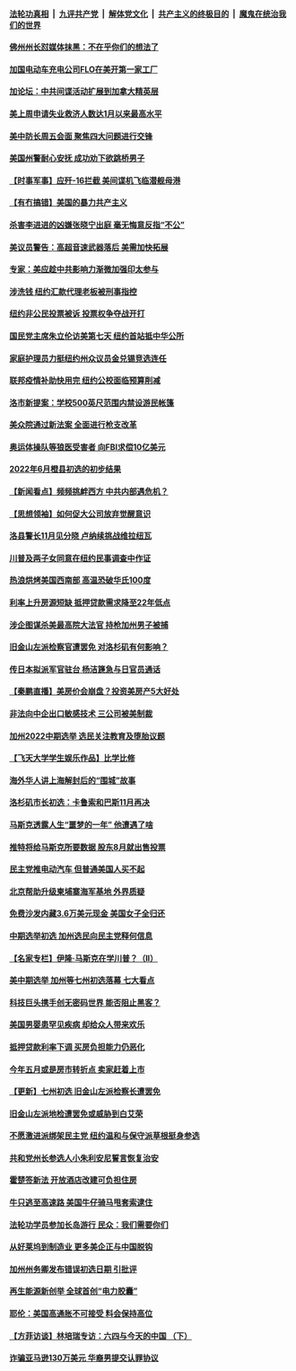 ####  [法轮功真相](../../../../basic/blob/master/README.md?t=06100501) &nbsp;|&nbsp; [九评共产党](../../../../9ping.md/blob/master/README.md?t=06100501) &nbsp;|&nbsp; [解体党文化](../../../../jtdwh.md/blob/master/README.md?t=06100501)  &nbsp;|&nbsp; [共产主义的终极目的](../../../../gczydzjmd.md/blob/master/README.md?t=06100501) &nbsp;|&nbsp; [魔鬼在统治我们的世界](../../../../mgztzwmdsj.md/blob/master/README.md?t=06100501) 

#### [佛州州长怼媒体抹黑：不在乎你们的想法了](../pages/nsc412/n13755901.md?t=06100501) 

#### [加国电动车充电公司FLO在美开第一家工厂](../pages/nsc412/n13755921.md?t=06100501) 

#### [加论坛：中共间谍活动扩展到加拿大精英层](../pages/nsc412/n13755653.md?t=06100501) 

#### [美上周申请失业救济人数达1月以来最高水平](../pages/nsc412/n13755909.md?t=06100501) 

#### [美中防长周五会面 聚焦四大问题进行交锋](../pages/nsc412/n13755758.md?t=06100501) 

#### [美国州警耐心安抚 成功劝下欲跳桥男子](../pages/nsc412/n13755590.md?t=06100501) 

#### [【时事军事】应歼-16拦截 美间谍机飞临潜舰母港](../pages/nsc412/n13755530.md?t=06100501) 

#### [【有冇搞错】美国的暴力共产主义](../pages/nsc412/n13755507.md?t=06100501) 

#### [杀害李进进的凶嫌张晓宁出庭  毫无悔意反指“不公”](../pages/nsc412/n13755249.md?t=06100501) 

#### [美议员警告：高超音速武器落后 美需加快拓展](../pages/nsc412/n13755647.md?t=06100501) 

#### [专家：美应趁中共影响力渐微加强印太参与](../pages/nsc412/n13755516.md?t=06100501) 

#### [涉洗钱 纽约汇款代理老板被刑事指控](../pages/nsc412/n13755447.md?t=06100501) 

#### [纽约非公民投票被诉 投票权争夺战开打](../pages/nsc412/n13755486.md?t=06100501) 

#### [国民党主席朱立伦访美第七天 纽约首站抵中华公所](../pages/nsc412/n13755457.md?t=06100501) 

#### [家庭护理员力挺纽约州众议员金兑锡竞选连任](../pages/nsc412/n13755464.md?t=06100501) 

#### [联邦疫情补助快用完 纽约公校面临预算削减](../pages/nsc412/n13755445.md?t=06100501) 

#### [洛市新提案：学校500英尺范围内禁设游民帐篷](../pages/nsc412/n13755537.md?t=06100501) 

#### [美众院通过新法案 全面进行枪支改革](../pages/nsc412/n13755378.md?t=06100501) 

#### [奥运体操队等狼医受害者 向FBI求偿10亿美元](../pages/nsc412/n13755437.md?t=06100501) 

#### [2022年6月橙县初选的初步结果](../pages/nsc412/n13755426.md?t=06100501) 

#### [【新闻看点】频频挑衅西方 中共内部遇危机？](../pages/nsc412/n13755017.md?t=06100501) 

#### [【思想领袖】如何促大公司放弃觉醒意识](../pages/nsc412/n13723724.md?t=06100501) 

#### [洛县警长11月见分晓 卢纳续挑战维拉纽瓦](../pages/nsc412/n13755396.md?t=06100501) 

#### [川普及两子女同意在纽约民事调查中作证](../pages/nsc412/n13755222.md?t=06100501) 

#### [热浪烘烤美国西南部 高温恐破华氏100度](../pages/nsc412/n13755315.md?t=06100501) 

#### [利率上升房源短缺 抵押贷款需求降至22年低点](../pages/nsc412/n13755271.md?t=06100501) 

#### [涉企图谋杀美最高院大法官 持枪加州男子被捕](../pages/nsc412/n13755263.md?t=06100501) 

#### [旧金山左派检察官遭罢免 对洛杉矶有何影响？](../pages/nsc412/n13755264.md?t=06100501) 

#### [传日本拟派军官驻台 杨洁篪急与日官员通话](../pages/nsc412/n13755097.md?t=06100501) 

#### [【秦鹏直播】美房价会崩盘？投资美房产5大好处](../pages/nsc412/n13755237.md?t=06100501) 

#### [非法向中企出口敏感技术 三公司被美制裁](../pages/nsc412/n13755233.md?t=06100501) 

#### [加州2022中期选举 选民关注教育及堕胎议题](../pages/nsc412/n13754562.md?t=06100501) 

#### [【飞天大学学生娱乐作品】比学比修](../pages/nsc412/n13755258.md?t=06100501) 

#### [海外华人讲上海解封后的“围城”故事](../pages/nsc412/n13755257.md?t=06100501) 

#### [洛杉矶市长初选：卡鲁索和巴斯11月再决](../pages/nsc412/n13755208.md?t=06100501) 

#### [马斯克透露人生“噩梦的一年” 他遭遇了啥](../pages/nsc412/n13755211.md?t=06100501) 

#### [推特将给马斯克所要数据 股东8月就出售投票](../pages/nsc412/n13755165.md?t=06100501) 

#### [民主党推电动汽车 但普通美国人买不起](../pages/nsc412/n13754574.md?t=06100501) 

#### [北京帮助升级柬埔寨海军基地 外界质疑](../pages/nsc412/n13755167.md?t=06100501) 

#### [免费沙发内藏3.6万美元现金 美国女子全归还](../pages/nsc412/n13755121.md?t=06100501) 

#### [中期选举初选 加州选民向民主党释何信息](../pages/nsc412/n13755100.md?t=06100501) 

#### [【名家专栏】伊隆‧马斯克在学川普？（II）](../pages/nsc412/n13754754.md?t=06100501) 

#### [美中期选举 加州等七州初选落幕 七大看点](../pages/nsc412/n13755132.md?t=06100501) 

#### [科技巨头携手创无密码世界 能否阻止黑客？](../pages/nsc412/n13755124.md?t=06100501) 

#### [美国男婴患罕见疾病 却给众人带来欢乐](../pages/nsc412/n13754812.md?t=06100501) 

#### [抵押贷款利率下调 买房负担能力仍恶化](../pages/nsc412/n13754778.md?t=06100501) 

#### [今年五月或是房市转折点 卖家赶着上市](../pages/nsc412/n13754747.md?t=06100501) 

#### [【更新】七州初选 旧金山左派检察长遭罢免](../pages/nsc412/n13754397.md?t=06100501) 

#### [旧金山左派地检遭罢免或威胁到白艾荣](../pages/nsc412/n13754639.md?t=06100501) 

#### [不愿激进派绑架民主党 纽约温和与保守派草根挺身参选](../pages/nsc412/n13754668.md?t=06100501) 

#### [共和党州长参选人小朱利安尼誓言恢复治安](../pages/nsc412/n13754645.md?t=06100501) 

#### [霍楚签新法 开放酒店改建可负担住房](../pages/nsc412/n13754623.md?t=06100501) 

#### [牛只逃至高速路 美国牛仔骑马甩套索逮住](../pages/nsc412/n13754598.md?t=06100501) 

#### [法轮功学员参加长岛游行  民众：我们需要你们](../pages/nsc412/n13754611.md?t=06100501) 

#### [从好莱坞到制造业 更多美企正与中国脱钩](../pages/nsc412/n13754651.md?t=06100501) 

#### [加州州务卿发布错误初选日期 引批评](../pages/nsc412/n13754552.md?t=06100501) 

#### [再生能源新创举 全球首创“电力胶囊”](../pages/nsc412/n13754495.md?t=06100501) 

#### [耶伦：美国高通胀不可接受 料会保持高位](../pages/nsc412/n13754467.md?t=06100501) 

#### [【方菲访谈】林培瑞专访：六四与今天的中国 （下）](../pages/nsc412/n13754267.md?t=06100501) 

#### [诈骗亚马逊130万美元 华裔男提交认罪协议](../pages/nsc412/n13754491.md?t=06100501) 

